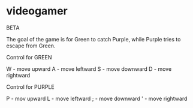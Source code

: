# videogamer
BETA


The goal of the game is for Green to catch Purple, while Purple tries to escape from Green.

Control for GREEN

W - move upward
A - move leftward
S - move downward
D - move rightward

Control for PURPLE

P - mov upward
L - move leftward
; - move downward
' - move rightward

